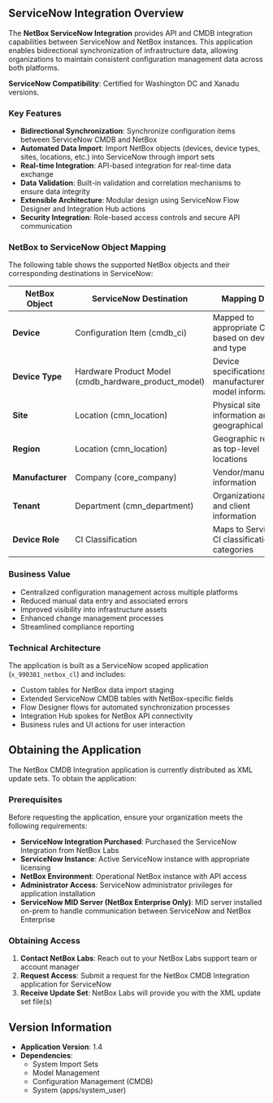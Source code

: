 ## ServiceNow Integration Overview

The **NetBox ServiceNow Integration** provides API and CMDB integration capabilities between ServiceNow and NetBox instances. This application enables bidirectional synchronization of infrastructure data, allowing organizations to maintain consistent configuration management data across both platforms.

**ServiceNow Compatibility**: Certified for Washington DC and Xanadu versions.

### Key Features

- **Bidirectional Synchronization**: Synchronize configuration items between ServiceNow CMDB and NetBox
- **Automated Data Import**: Import NetBox objects (devices, device types, sites, locations, etc.) into ServiceNow through import sets
- **Real-time Integration**: API-based integration for real-time data exchange
- **Data Validation**: Built-in validation and correlation mechanisms to ensure data integrity
- **Extensible Architecture**: Modular design using ServiceNow Flow Designer and Integration Hub actions
- **Security Integration**: Role-based access controls and secure API communication

### NetBox to ServiceNow Object Mapping

The following table shows the supported NetBox objects and their corresponding destinations in ServiceNow:

| NetBox Object | ServiceNow Destination | Mapping Details |
|---------------|------------------------|-----------------|
| **Device** | Configuration Item (cmdb_ci) | Mapped to appropriate CI class based on device role and type |
| **Device Type** | Hardware Product Model (cmdb_hardware_product_model) | Device specifications, manufacturer, and model information |
| **Site** | Location (cmn_location) | Physical site information and geographical data |
| **Region** | Location (cmn_location) | Geographic regions as top-level locations |
| **Manufacturer** | Company (core_company) | Vendor/manufacturer information |
| **Tenant** | Department (cmn_department) | Organizational units and client information |
| **Device Role** | CI Classification | Maps to ServiceNow CI classification and categories |

### Business Value

- Centralized configuration management across multiple platforms
- Reduced manual data entry and associated errors
- Improved visibility into infrastructure assets
- Enhanced change management processes
- Streamlined compliance reporting


### Technical Architecture

The application is built as a ServiceNow scoped application (`x_990381_netbox_cl`) and includes:

- Custom tables for NetBox data import staging
- Extended ServiceNow CMDB tables with NetBox-specific fields
- Flow Designer flows for automated synchronization processes
- Integration Hub spokes for NetBox API connectivity
- Business rules and UI actions for user interaction

## Obtaining the Application

The NetBox CMDB Integration application is currently distributed as XML update sets. To obtain the application:

### Prerequisites

Before requesting the application, ensure your organization meets the following requirements:

- **ServiceNow Integration Purchased**: Purchased the ServiceNow Integration from NetBox Labs
- **ServiceNow Instance**: Active ServiceNow instance with appropriate licensing
- **NetBox Environment**: Operational NetBox instance with API access
- **Administrator Access**: ServiceNow administrator privileges for application installation
- **ServiceNow MID Server (NetBox Enterprise Only)**: MID server installed on-prem to handle communication between ServiceNow and NetBox Enterprise

### Obtaining Access

1. **Contact NetBox Labs**: Reach out to your NetBox Labs support team or account manager
2. **Request Access**: Submit a request for the NetBox CMDB Integration application for ServiceNow
3. **Receive Update Set**: NetBox Labs will provide you with the XML update set file(s)


## Version Information
- **Application Version**: 1.4
- **Dependencies**: 
  - System Import Sets
  - Model Management
  - Configuration Management (CMDB)
  - System (apps/system_user)
